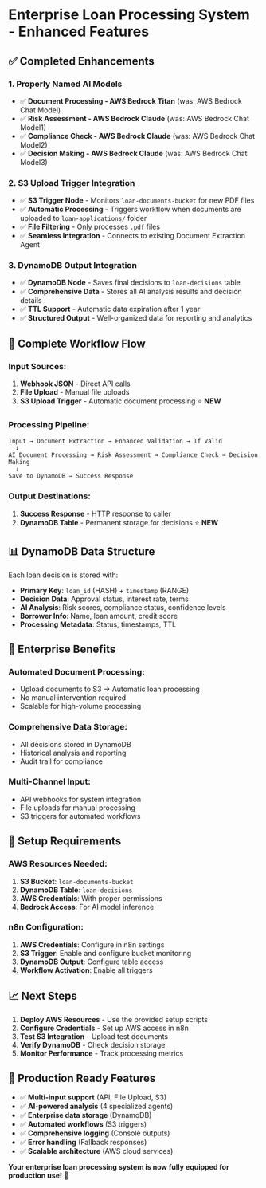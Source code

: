 # Enterprise Loan Processing System - Enhanced Features

## ✅ Completed Enhancements

### 1. **Properly Named AI Models**
- ✅ **Document Processing - AWS Bedrock Titan** (was: AWS Bedrock Chat Model)
- ✅ **Risk Assessment - AWS Bedrock Claude** (was: AWS Bedrock Chat Model1)
- ✅ **Compliance Check - AWS Bedrock Claude** (was: AWS Bedrock Chat Model2)
- ✅ **Decision Making - AWS Bedrock Claude** (was: AWS Bedrock Chat Model3)

### 2. **S3 Upload Trigger Integration**
- ✅ **S3 Trigger Node** - Monitors `loan-documents-bucket` for new PDF files
- ✅ **Automatic Processing** - Triggers workflow when documents are uploaded to `loan-applications/` folder
- ✅ **File Filtering** - Only processes `.pdf` files
- ✅ **Seamless Integration** - Connects to existing Document Extraction Agent

### 3. **DynamoDB Output Integration**
- ✅ **DynamoDB Node** - Saves final decisions to `loan-decisions` table
- ✅ **Comprehensive Data** - Stores all AI analysis results and decision details
- ✅ **TTL Support** - Automatic data expiration after 1 year
- ✅ **Structured Output** - Well-organized data for reporting and analytics

## 🔄 Complete Workflow Flow

### **Input Sources:**
1. **Webhook JSON** - Direct API calls
2. **File Upload** - Manual file uploads
3. **S3 Upload Trigger** - Automatic document processing ⭐ **NEW**

### **Processing Pipeline:**
```
Input → Document Extraction → Enhanced Validation → If Valid
  ↓
AI Document Processing → Risk Assessment → Compliance Check → Decision Making
  ↓
Save to DynamoDB → Success Response
```

### **Output Destinations:**
1. **Success Response** - HTTP response to caller
2. **DynamoDB Table** - Permanent storage for decisions ⭐ **NEW**

## 📊 DynamoDB Data Structure

Each loan decision is stored with:
- **Primary Key**: `loan_id` (HASH) + `timestamp` (RANGE)
- **Decision Data**: Approval status, interest rate, terms
- **AI Analysis**: Risk scores, compliance status, confidence levels
- **Borrower Info**: Name, loan amount, credit score
- **Processing Metadata**: Status, timestamps, TTL

## 🚀 Enterprise Benefits

### **Automated Document Processing:**
- Upload documents to S3 → Automatic loan processing
- No manual intervention required
- Scalable for high-volume processing

### **Comprehensive Data Storage:**
- All decisions stored in DynamoDB
- Historical analysis and reporting
- Audit trail for compliance

### **Multi-Channel Input:**
- API webhooks for system integration
- File uploads for manual processing
- S3 triggers for automated workflows

## 🔧 Setup Requirements

### **AWS Resources Needed:**
1. **S3 Bucket**: `loan-documents-bucket`
2. **DynamoDB Table**: `loan-decisions`
3. **AWS Credentials**: With proper permissions
4. **Bedrock Access**: For AI model inference

### **n8n Configuration:**
1. **AWS Credentials**: Configure in n8n settings
2. **S3 Trigger**: Enable and configure bucket monitoring
3. **DynamoDB Output**: Configure table access
4. **Workflow Activation**: Enable all triggers

## 📈 Next Steps

1. **Deploy AWS Resources** - Use the provided setup scripts
2. **Configure Credentials** - Set up AWS access in n8n
3. **Test S3 Integration** - Upload test documents
4. **Verify DynamoDB** - Check decision storage
5. **Monitor Performance** - Track processing metrics

## 🎯 Production Ready Features

- ✅ **Multi-input support** (API, File Upload, S3)
- ✅ **AI-powered analysis** (4 specialized agents)
- ✅ **Enterprise data storage** (DynamoDB)
- ✅ **Automated workflows** (S3 triggers)
- ✅ **Comprehensive logging** (Console outputs)
- ✅ **Error handling** (Fallback responses)
- ✅ **Scalable architecture** (AWS cloud services)

**Your enterprise loan processing system is now fully equipped for production use!** 🚀
